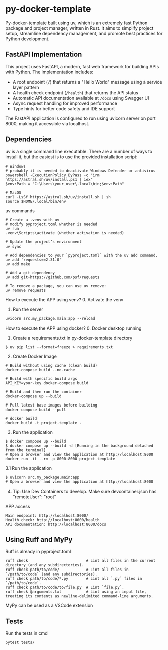 # py-docker-template

Py-docker-template built using uv, which is an extremely fast Python package and project manager, written in Rust. It aims to simplify project setup, streamline dependency management, and promote best practices for Python development.

## FastAPI Implementation

This project uses FastAPI, a modern, fast web framework for building APIs with Python. The implementation includes:

- A root endpoint (`/`) that returns a "Hello World" message using a service layer pattern
- A health check endpoint (`/health`) that returns the API status
- Automatic API documentation available at `/docs` using Swagger UI
- Async request handling for improved performance
- Type hints for better code safety and IDE support

The FastAPI application is configured to run using uvicorn server on port 8000, making it accessible via localhost.

## Dependencies

uv is a single command line executable. There are a number of ways to install it, but the easiest is to use the provided installation script:

```console
# Windows
# probably it is needed to deactivate Windows Defender or antivirus
powershell -ExecutionPolicy ByPass -c "irm https://astral.sh/uv/install.ps1 | iex"
$env:Path = "C:\Users\your_user\.local\bin;$env:Path"

# MacOS
curl -LsSf https://astral.sh/uv/install.sh | sh
source $HOME/.local/bin/env
```

uv commands
```console
# Create a .venv with uv
# modify pyproject.toml whether is needed
uv run
.venv\Scripts\activate (whether activation is needed)

# Update the project’s environment
uv sync 

# Add dependencies to your `pyproject.toml` with the uv add command. 
uv add 'requests==2.31.0'
uv add make

# Add a git dependency
uv add git+https://github.com/psf/requests

# To remove a package, you can use uv remove:
uv remove requests
```

How to execute the APP using venv?
0. Activate the venv
1. Run the server
```console
uvicorn src.my_package.main:app --reload
```

How to execute the APP using docker?
0. Docker desktop running
1. Create a requirements.txt in py-docker-template directory
```console
$ uv pip list --format=freeze > requirements.txt
```
2. Create Docker Image
```console
# Build without using cache (clean build)
docker-compose build --no-cache
```
```console	
# Build with specific build args
API_KEY=your-key docker-compose build
```
```console
# Build and then run the container
docker-compose up --build
```
```console
# Pull latest base images before building
docker-compose build --pull
```
```console
# docker build
docker build -t project-template .
``` 

3. Run the application
```console
$ docker compose up --build
$ docker compose up --build -d [Running in the background detached from the terminal]
# Open a browser and view the application at http://localhost:8000
docker run -it --rm -p 8000:8000 project-template

```
3.1 Run the application
```console
$ uvicorn src.my_package.main:app
# Open a browser and view the application at http://localhost:8000
```
4. Tip: Use Dev Containers to develop.
Make sure devcontainer.json has "remoteUser": "root"

APP access
```console
Main endpoint: http://localhost:8000/
Health check: http://localhost:8000/health
API documentation: http://localhost:8000/docs
```

## Using Ruff and MyPy

Ruff is already in pyproject.toml
```console
ruff check                          # Lint all files in the current directory (and any subdirectories).
ruff check path/to/code/            # Lint all files in `/path/to/code` (and any subdirectories).
ruff check path/to/code/*.py        # Lint all `.py` files in `/path/to/code`.
ruff check path/to/code/to/file.py  # Lint `file.py`.
ruff check @arguments.txt           # Lint using an input file, treating its contents as newline-delimited command-line arguments.
```
MyPy can be used as a VSCode extension

## Tests

Run the tests in cmd
```console
pytest tests/
```


